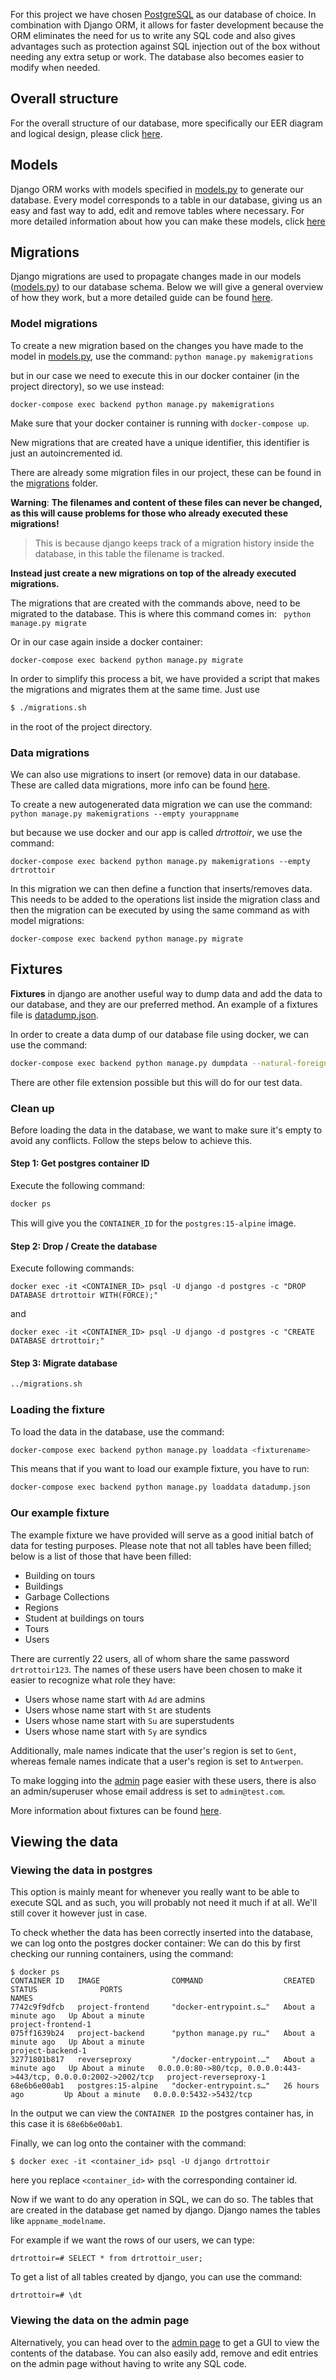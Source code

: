 For this project we have chosen [PostgreSQL](https://www.postgresql.org/) as our database of choice. In combination with
Django ORM, it allows for faster development because the ORM eliminates the need for us to write any SQL code and also gives 
advantages such as protection against SQL injection out of the box without needing any extra setup or work. The database
also becomes easier to modify when needed.

## Overall structure
For the overall structure of our database, more specifically our EER diagram and logical design, please click [here]().

## Models
Django ORM works with models specified in [models.py](https://github.com/SELab-2/Dr-Trottoir-4/blob/develop/backend/base/models.py)
to generate our database. Every model corresponds to a table in our database, giving us an easy and fast way to add, edit
and remove tables where necessary. For more detailed information about how you can make these models, click [here](https://docs.djangoproject.com/en/4.1/topics/db/models/)

## Migrations
Django migrations are used to propagate changes made in our models ([models.py](https://github.com/SELab-2/Dr-Trottoir-4/blob/develop/backend/base/models.py)) to our database schema.
Below we will give a general overview of how they work, but a more detailed guide can be found [here](https://docs.djangoproject.com/en/4.1/topics/migrations/).

### Model migrations

To create a new migration based on the changes you have made to the model in [models.py](https://github.com/SELab-2/Dr-Trottoir-4/blob/develop/backend/base/models.py), use the command:
```python manage.py makemigrations```

but in our case we need to execute this in our docker container (in the project directory), so we use instead:

```
docker-compose exec backend python manage.py makemigrations
```

Make sure that your docker container is running with `docker-compose up`.

New migrations that are created have a unique identifier, this identifier is just an autoincremented id. 

There are already some migration files in our project, these can be found in the [migrations](https://github.com/SELab-2/Dr-Trottoir-4/tree/develop/backend/base/migrations) folder. 

**Warning**:
**The filenames and content of these files can never be changed, as this will cause problems for those who already executed these migrations!**
> This is because django keeps track of a migration history inside the database, in this table the filename is tracked.

**Instead just create a new migrations on top of the already executed migrations.**

The migrations that are created with the commands above, need to be migrated to the database. This is where this command comes in: ```
python manage.py migrate```

Or in our case again inside a docker container:

```
docker-compose exec backend python manage.py migrate
```

In order to simplify this process a bit, we have provided a script that makes the migrations and migrates them at the same time.
Just use 
```bash
$ ./migrations.sh
```
in the root of the project directory.

### Data migrations
We can also use migrations to insert (or remove) data in our database. These are called data migrations, more info can be found [here](https://docs.djangoproject.com/en/4.1/topics/migrations/#data-migrations).

To create a new autogenerated data migration we can use the command:
```python manage.py makemigrations --empty yourappname```

but because we use docker and our app is called *drtrottoir*, we use the command:
```
docker-compose exec backend python manage.py makemigrations --empty drtrottoir
```

In this migration we can then define a function that inserts/removes data. 
This needs to be added to the operations list inside the migration class and then the migration can be executed by using the same command as with model migrations:
```
docker-compose exec backend python manage.py migrate
```

## Fixtures
**Fixtures** in django are another useful way to dump data and add the data to our database, and they are our preferred
method. An example of a fixtures file is [datadump.json](https://github.com/SELab-2/Dr-Trottoir-4/blob/develop/backend/datadump.json).

In order to create a data dump of our database file using docker, we can use the command:
```bash
docker-compose exec backend python manage.py dumpdata --natural-foreign --natural-primary -e contenttypes -e auth.Permission --indent 4 -o <output_name>.json
```
There are other file extension possible but this will do for our test data.

### Clean up

Before loading the data in the database, we want to make sure it's empty to avoid any conflicts. Follow the steps below
to achieve this.

#### Step 1: Get postgres container ID

Execute the following command:

```bash
docker ps
```

This will give you the `CONTAINER_ID` for the `postgres:15-alpine` image.

#### Step 2: Drop / Create the database

Execute following commands:

```
docker exec -it <CONTAINER_ID> psql -U django -d postgres -c "DROP DATABASE drtrottoir WITH(FORCE);"   
```

and

```
docker exec -it <CONTAINER_ID> psql -U django -d postgres -c "CREATE DATABASE drtrottoir;"   
```

#### Step 3: Migrate database

```bash
../migrations.sh
```

### Loading the fixture
To load the data in the database, use the command:

```bash
docker-compose exec backend python manage.py loaddata <fixturename>
```

This means that if you want to load our example fixture, you have to run:
```bash
docker-compose exec backend python manage.py loaddata datadump.json
```

### Our example fixture
The example fixture we have provided will serve as a good initial batch of data for testing purposes. 
Please note that not all tables have been filled; below is a list of those that have been filled:
<ul>
    <li>Building on tours</li>
    <li>Buildings</li>
    <li>Garbage Collections</li>
    <li>Regions</li>
    <li>Student at buildings on tours</li>
    <li>Tours</li>
    <li>Users</li>
</ul>

There are currently 22 users, all of whom share the same password `drtrottoir123`.
The names of these users have been chosen to make it easier to recognize what role they have:
<ul>
    <li>Users whose name start with <code>Ad</code> are admins </li>
    <li>Users whose name start with <code>St</code> are students </li>
    <li>Users whose name start with <code>Su</code> are superstudents </li>
    <li>Users whose name start with <code>Sy</code> are syndics </li>
</ul>

Additionally, male names indicate that the user's region is set to `Gent`, whereas female names indicate that a user's
region is set to `Antwerpen`.

To make logging into the [admin](http://localhost/api/adminn) page easier with these users, there is also an admin/superuser whose email address is set
to `admin@test.com`.


More information about fixtures can be found [here](https://docs.djangoproject.com/en/4.1/howto/initial-data/).

## Viewing the data

### Viewing the data in postgres
This option is mainly meant for whenever you really want to be able to execute SQL and as such, you will probably not need
it much if at all. We'll still cover it however just in case.

To check whether the data has been correctly inserted into the database, we can log onto the postgres docker container:
We can do this by first checking our running containers, using the command:
```
$ docker ps
CONTAINER ID   IMAGE                COMMAND                  CREATED              STATUS              PORTS                                                              NAMES
7742c9f9dfcb   project-frontend     "docker-entrypoint.s…"   About a minute ago   Up About a minute                                                                      project-frontend-1
075ff1639b24   project-backend      "python manage.py ru…"   About a minute ago   Up About a minute                                                                      project-backend-1
32771801b817   reverseproxy         "/docker-entrypoint.…"   About a minute ago   Up About a minute   0.0.0.0:80->80/tcp, 0.0.0.0:443->443/tcp, 0.0.0.0:2002->2002/tcp   project-reverseproxy-1
68e6b6e00ab1   postgres:15-alpine   "docker-entrypoint.s…"   26 hours ago         Up About a minute   0.0.0.0:5432->5432/tcp
```
In the output we can view the `CONTAINER ID` the postgres container has, in this case it is `68e6b6e00ab1`.

Finally, we can log onto the container with the command:
```
$ docker exec -it <container_id> psql -U django drtrottoir
```
here you replace `<container_id>` with the corresponding container id.

Now if we want to do any operation in SQL, we can do so. The tables that are created in the database get named by django. Django names the tables like `appname_modelname`.

For example if we want the rows of our users, we can type:

```
drtrottoir=# SELECT * from drtrottoir_user;
```

To get a list of all tables created by django, you can use the command:
```
drtrottoir=# \dt
```

### Viewing the data on the admin page
Alternatively, you can head over to the [admin page](http://localhost/api/admin) to get a GUI to view the contents of the
database. You can also easily add, remove and edit entries on the admin page without having to write any SQL code.
